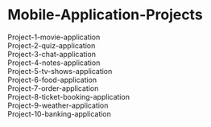 # Mobile-Application-Projects

Project-1-movie-application<br>
Project-2-quiz-application<br>
Project-3-chat-application<br>
Project-4-notes-application<br>
Project-5-tv-shows-application<br>
Project-6-food-application<br>
Project-7-order-application<br>
Project-8-ticket-booking-application<br>
Project-9-weather-application<br>
Project-10-banking-application<br>
